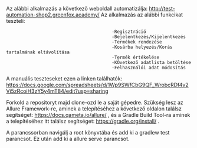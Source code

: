 Az alábbi alkalmazás a következő weboldall automatizálja: http://test-automation-shop2.greenfox.academy/
Az alkalmazás az alábbi funkcikat teszteli:

                                            -Regisztráció
                                            -Bejelentkezés/Kijelentkezés
                                            -Termékek rendezése
                                            -Kosárba helyezés/Korás tartalmának eltávolítása
                                            -Termék értékelése
                                            -KÖvetkező adatlista betöltése
                                            -Felhasználói adat módosítás
                                            
                                          
A manuális teszteseket ezen a linken találhatók: https://docs.google.com/spreadsheets/d/1Wp9SWfCbG9QF_WrobcRDf4v2Vi5zRcoiH3zY5y4mT84/edit?usp=sharing


Forkold a repositoryt majd clone-ozd le a saját gépedre. Szükség lesz az Allure Framework-re, aminek a telepítéséhez a következő oldalon találsz segítséget: https://docs.qameta.io/allure/ , és a Gradle Build Tool-ra aminek a telepítéséhez itt találsz segítséget: https://gradle.org/install/ .

A parancssorban navigálj a root könyvtába és add ki a gradlew test parancsot.
Ez után add ki a allure serve <path to your Allure-results folder> parancsot.
